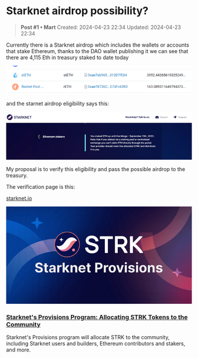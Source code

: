 # Starknet airdrop possibility?

<!-- ✦✦✦ POST START ✦✦✦ -->

> **Post #1 • Mart**
> Created: 2024-04-23 22:34
> Updated: 2024-04-23 22:34

Currently there is a Starknet airdrop which includes the wallets or accounts that stake Ethereum, thanks to the DAO wallet publishing it we can see that there are 4,115 Eth in treasury staked to date today  


![image](../../assets/images/5360/b46efe7da8f301aba63ef1bbc3c278481a6875ec_2_690x105.png)


  
and the starnet airdrop eligibility says this:  


![image](../../assets/images/5360/ac7cb1e5f4e132355425e91a0e05483e28f0f6ea_2_690x179.png)


My proposal is to verify this eligibility and pass the possible airdrop to the treasury.

The verification page is this:

[starknet.io](https://www.starknet.io/provisions-geo-regulations)

![](../../assets/images/5360/379e0ea94864dafcd84063d93218a9f1a50e7751_2_690x361.png)

### [Starknet's Provisions Program: Allocating STRK Tokens to the Community](https://www.starknet.io/provisions-geo-regulations)

Starknet's Provisions program will allocate STRK to the community, including Starknet users and builders, Ethereum contributors and stakers, and more.

<!-- ✦✦✦ POST END ✦✦✦ -->

